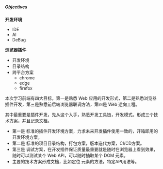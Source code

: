 ##### Objectives 

**开发环境**

- IDE
- AI
- DeBug



**浏览器插件**

- 开发环境
- 目录结构
- 跨平台方案
  - chrome
  - edge
  - firefox



本次学习前端有四大目标，第一是熟悉 Web 应用的开发形式，第二是熟悉浏览器插件开发，第三是熟悉前后端浏览器联调方法，第四是 Web 逆向工程。

其中最重要是插件开发，先从这个入手，熟悉开发工具链，开发模式。形成三个技术方案，并且记录文档。

- 第一是 标准的插件开发环境方案，力求未来开发插件使用一致的，开箱即用的开发环境方案。
- 第二是 标准的项目目录结构，打包方案，版本迭代方案，CI/CD方案。
- 第三是 调试方案，在开发插件保证质量最重要就是随时在浏览器上看到效果，随时可以测试某个 Web API，可以随时抽取某个 DOM 元素。
-  主要的技术方案形成文档，比如定位 元素的方法，特定API用法等。





